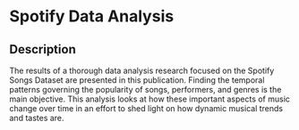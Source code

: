 # Spotify Data Analysis

## Description 
The results of a thorough data analysis research focused on the Spotify Songs Dataset are presented in this publication. Finding the temporal patterns governing the popularity of songs, performers, and genres is the main objective. This analysis looks at how these important aspects of music change over time in an effort to shed light on how dynamic musical trends and tastes are.

